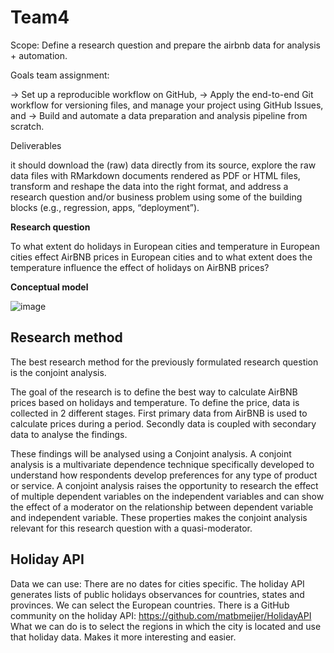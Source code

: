 # Team4

Scope:
Define a research question and prepare the airbnb data for analysis + automation.

Goals team assignment:

-> Set up a reproducible workflow on GitHub,
-> Apply the end-to-end Git workflow for versioning files, and manage your project using GitHub Issues, and
-> Build and automate a data preparation and analysis pipeline from scratch.

Deliverables

it should download the (raw) data directly from its source,
explore the raw data files with RMarkdown documents rendered as PDF or HTML files,
transform and reshape the data into the right format, and
address a research question and/or business problem using some of the building blocks (e.g., regression, apps, “deployment”).


**Research question** 

To what extent do holidays in European cities and temperature in European cities effect AirBNB prices in European cities and to what extent does the temperature influence the effect of holidays on AirBNB prices? 


**Conceptual model**

![image](https://user-images.githubusercontent.com/98961407/154074601-52ba977f-347f-4768-951f-4f902654b9b6.png)

## Research method 
The best research method for the previously formulated research question is the conjoint analysis.  

The goal of the research is to define the best way to calculate AirBNB prices based on holidays and temperature. To define the price, data is collected in 2 different stages. First primary data from AirBNB is used to calculate prices during a period. Secondly data is coupled with secondary data to analyse the findings. 

These findings will be analysed using a Conjoint analysis. A conjoint analysis is a multivariate dependence technique specifically developed to understand how respondents develop preferences for any type of product or service. A conjoint analysis raises the opportunity to research the effect of multiple dependent variables on the independent variables and can show the effect of a moderator on the relationship between dependent variable and independent variable. These properties makes the conjoint analysis relevant for this research question with a quasi-moderator. 

## Holiday API
Data we can use: There are no dates for cities specific. The holiday API generates lists of public holidays observances for countries, states and provinces. We can select the European countries.
There is a GitHub community on the holiday API: https://github.com/matbmeijer/HolidayAPI 
What we can do is to select the regions in which the city is located and use that holiday data. Makes it more interesting and easier. 


